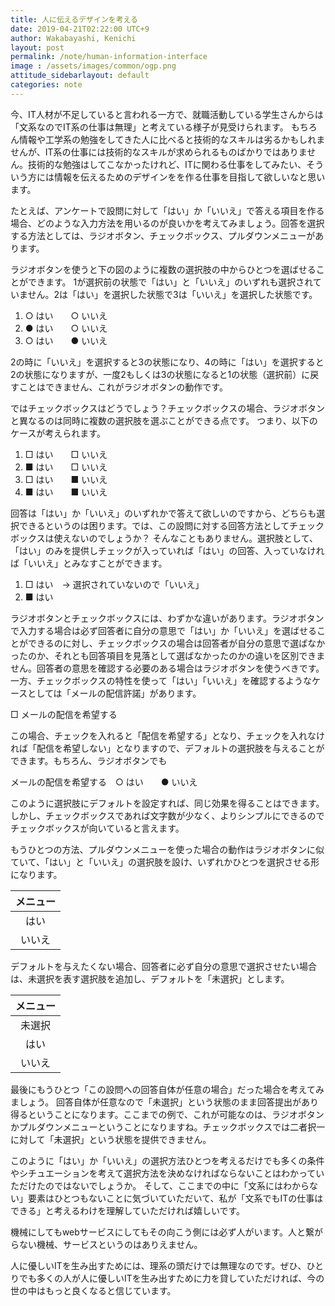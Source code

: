 ```yaml
---
title: 人に伝えるデザインを考える
date: 2019-04-21T02:22:00 UTC+9
author: Wakabayashi, Kenichi
layout: post
permalink: /note/human-information-interface
image : /assets/images/common/ogp.png
attitude_sidebarlayout: default
categories: note
---
```

今、IT人材が不足していると言われる一方で、就職活動している学生さんからは「文系なのでIT系の仕事は無理」と考えている様子が見受けられます。
もちろん情報や工学系の勉強をしてきた人に比べると技術的なスキルは劣るかもしれませんが、IT系の仕事には技術的なスキルが求められるものばかりではありません。技術的な勉強はしてこなかったけれど、ITに関わる仕事をしてみたい、そういう方には情報を伝えるためのデザインをを作る仕事を目指して欲しいなと思います。

たとえば、アンケートで設問に対して「はい」か「いいえ」で答える項目を作る場合、どのような入力方法を用いるのが良いかを考えてみましょう。回答を選択する方法としては、ラジオボタン、チェックボックス、プルダウンメニューがあります。

ラジオボタンを使うと下の図のように複数の選択肢の中からひとつを選ばせることができます。
1が選択前の状態で「はい」と「いいえ」のいずれも選択されていません。2は「はい」を選択した状態で3は「いいえ」を選択した状態です。

1. ○ はい　　○ いいえ
2. ● はい　　○ いいえ
3. ○ はい　　● いいえ

2の時に「いいえ」を選択すると3の状態になり、4の時に「はい」を選択すると2の状態になりますが、一度2もしくは3の状態になると1の状態（選択前）に戻すことはできません、これがラジオボタンの動作です。

ではチェックボックスはどうでしょう？チェックボックスの場合、ラジオボタンと異なるのは同時に複数の選択肢を選ぶことができる点です。
つまり、以下のケースが考えられます。

1. □ はい　　□ いいえ
2. ■ はい　　□ いいえ
3. □ はい　　■ いいえ
4. ■ はい　　■ いいえ

回答は「はい」か「いいえ」のいずれかで答えて欲しいのですから、どちらも選択できるというのは困ります。では、この設問に対する回答方法としてチェックボックスは使えないのでしょうか？
そんなこともありません。選択肢として、「はい」のみを提供しチェックが入っていれば「はい」の回答、入っていなければ「いいえ」とみなすことができます。

1. □ はい　→ 選択されていないので「いいえ」
2. ■ はい

ラジオボタンとチェックボックスには、わずかな違いがあります。ラジオボタンで入力する場合は必ず回答者に自分の意思で「はい」か「いいえ」を選ばせることができるのに対し、チェックボックスの場合は回答者が自分の意思で選ばなかったのか、それとも回答項目を見落として選ばなかったのかの違いを区別できません。回答者の意思を確認する必要のある場合はラジオボタンを使うべきです。
一方、チェックボックスの特性を使って「はい」「いいえ」を確認するようなケースとしては「メールの配信許諾」があります。

□ メールの配信を希望する

この場合、チェックを入れると「配信を希望する」となり、チェックを入れなければ「配信を希望しない」となりますので、デフォルトの選択肢を与えることができます。もちろん、ラジオボタンでも

メールの配信を希望する　○ はい　　● いいえ

このように選択肢にデフォルトを設定すれば、同じ効果を得ることはできます。しかし、チェックボックスであれば文字数が少なく、よりシンプルにできるのでチェックボックスが向いていると言えます。

もうひとつの方法、プルダウンメニューを使った場合の動作はラジオボタンに似ていて、「はい」と「いいえ」の選択肢を設け、いずれかひとつを選択させる形になります。

|メニュー|
|:--:|
|はい|
|いいえ|

デフォルトを与えたくない場合、回答者に必ず自分の意思で選択させたい場合は、未選択を表す選択肢を追加し、デフォルトを「未選択」とします。

|メニュー|
|:--:|
|未選択|
|はい|
|いいえ|

最後にもうひとつ「この設問への回答自体が任意の場合」だった場合を考えてみましょう。
回答自体が任意なので「未選択」という状態のまま回答提出があり得るということになります。ここまでの例で、これが可能なのは、ラジオボタンかプルダウンメニューということになりますね。チェックボックスでは二者択一に対して「未選択」という状態を提供できません。

このように「はい」か「いいえ」の選択方法ひとつを考えるだけでも多くの条件やシチュエーションを考えて選択方法を決めなければならないことはわかっていただけたのではないでしょうか。
そして、ここまでの中に「文系にはわからない」要素はひとつもないことに気づいていただいて、私が「文系でもITの仕事はできる」と考えるわけを理解していただければ嬉しいです。

機械にしてもwebサービスにしてもその向こう側には必ず人がいます。人と繋がらない機械、サービスというのはありえません。

人に優しいITを生み出すためには、理系の頭だけでは無理なのです。ぜひ、ひとりでも多くの人が人に優しいITを生み出すために力を貸していただければ、今の世の中はもっと良くなると信じています。
